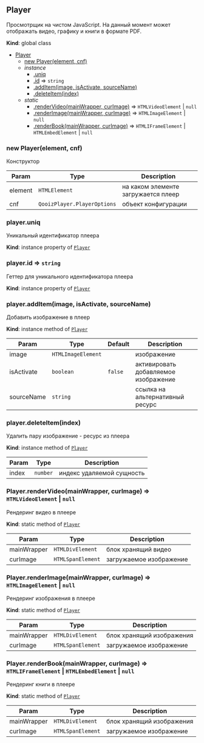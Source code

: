 <a name="Player"></a>

## Player
Просмотрщик на чистом JavaScript. На данный момент может отображать видео, графику и книги в формате PDF.

**Kind**: global class  

* [Player](#Player)
    * [new Player(element, cnf)](#new_Player_new)
    * _instance_
        * [.uniq](#Player+uniq)
        * [.id](#Player+id) ⇒ <code>string</code>
        * [.addItem(image, isActivate, sourceName)](#Player+addItem)
        * [.deleteItem(index)](#Player+deleteItem)
    * _static_
        * [.renderVideo(mainWrapper, curImage)](#Player.renderVideo) ⇒ <code>HTMLVideoElement</code> \| <code>null</code>
        * [.renderImage(mainWrapper, curImage)](#Player.renderImage) ⇒ <code>HTMLImageElement</code> \| <code>null</code>
        * [.renderBook(mainWrapper, curImage)](#Player.renderBook) ⇒ <code>HTMLIFrameElement</code> \| <code>HTMLEmbedElement</code> \| <code>null</code>

<a name="new_Player_new"></a>

### new Player(element, cnf)
Конструктор


| Param | Type | Description |
| --- | --- | --- |
| element | <code>HTMLElement</code> | на каком элементе загружается плеер |
| cnf | <code>QooizPlayer.PlayerOptions</code> | объект конфигурации |

<a name="Player+uniq"></a>

### player.uniq
Уникальный идентификатор плеера

**Kind**: instance property of [<code>Player</code>](#Player)  
<a name="Player+id"></a>

### player.id ⇒ <code>string</code>
Геттер для уникального идентификатора плеера

**Kind**: instance property of [<code>Player</code>](#Player)  
<a name="Player+addItem"></a>

### player.addItem(image, isActivate, sourceName)
Добавить изображение в плеер

**Kind**: instance method of [<code>Player</code>](#Player)  

| Param | Type | Default | Description |
| --- | --- | --- | --- |
| image | <code>HTMLImageElement</code> |  | изображение |
| isActivate | <code>boolean</code> | <code>false</code> | активировать добавляемое изображение |
| sourceName | <code>string</code> |  | ссылка на альтернативный ресурс |

<a name="Player+deleteItem"></a>

### player.deleteItem(index)
Удалить пару изображение - ресурс из плеера

**Kind**: instance method of [<code>Player</code>](#Player)  

| Param | Type | Description |
| --- | --- | --- |
| index | <code>number</code> | индекс удаляемой сущность |

<a name="Player.renderVideo"></a>

### Player.renderVideo(mainWrapper, curImage) ⇒ <code>HTMLVideoElement</code> \| <code>null</code>
Рендеринг видео в плеере

**Kind**: static method of [<code>Player</code>](#Player)  

| Param | Type | Description |
| --- | --- | --- |
| mainWrapper | <code>HTMLDivElement</code> | блок хранящий видео |
| curImage | <code>HTMLSpanElement</code> | загружаемое изображение |

<a name="Player.renderImage"></a>

### Player.renderImage(mainWrapper, curImage) ⇒ <code>HTMLImageElement</code> \| <code>null</code>
Рендеринг изображения в плеере

**Kind**: static method of [<code>Player</code>](#Player)  

| Param | Type | Description |
| --- | --- | --- |
| mainWrapper | <code>HTMLDivElement</code> | блок хранящий изображения |
| curImage | <code>HTMLSpanElement</code> | загружаемое изображение |

<a name="Player.renderBook"></a>

### Player.renderBook(mainWrapper, curImage) ⇒ <code>HTMLIFrameElement</code> \| <code>HTMLEmbedElement</code> \| <code>null</code>
Рендеринг книги в плеере

**Kind**: static method of [<code>Player</code>](#Player)  

| Param | Type | Description |
| --- | --- | --- |
| mainWrapper | <code>HTMLDivElement</code> | блок хранящий изображения |
| curImage | <code>HTMLSpanElement</code> | загружаемое изображение |

